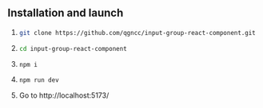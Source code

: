 ## Installation and launch

1. ```bash
   git clone https://github.com/qgncc/input-group-react-component.git
   ```
2. ```bash
   cd input-group-react-component
   ```
3. ```bash
   npm i
   ```
4. ```bash
   npm run dev
   ```
5. Go to http://localhost:5173/
